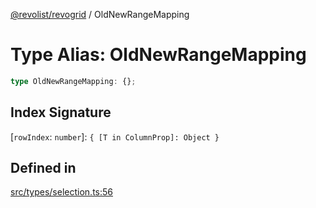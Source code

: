 [@revolist/revogrid](README.md) / OldNewRangeMapping

# Type Alias: OldNewRangeMapping

```ts
type OldNewRangeMapping: {};
```

## Index Signature

 \[`rowIndex`: `number`\]: `{ [T in ColumnProp]: Object }`

## Defined in

[src/types/selection.ts:56](https://github.com/revolist/revogrid/blob/c4e80f786890231c76aca88d327b090657d3fbb9/src/types/selection.ts#L56)
